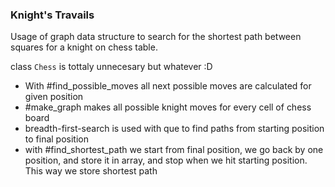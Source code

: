 ### Knight's Travails

Usage of graph data structure to search for the shortest path between squares for a knight on chess table.



class ```Chess``` is tottaly unnecesary but whatever :D 

* With #find_possible_moves all next possible moves are calculated for given position
* #make_graph makes all possible knight moves for every cell of chess board
* breadth-first-search is used with que to find paths from starting position to final position
* with #find_shortest_path we start from final position, we go back by one position, and store it in array, and stop when we hit starting position. This way we store shortest path 

